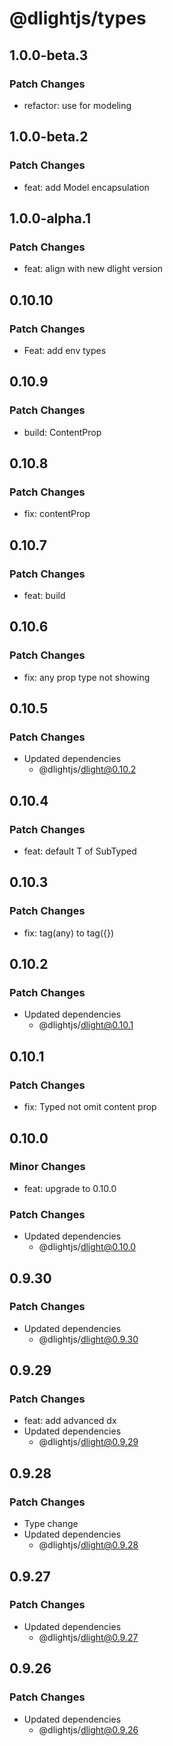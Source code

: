 # @dlightjs/types

## 1.0.0-beta.3

### Patch Changes

- refactor: use for modeling

## 1.0.0-beta.2

### Patch Changes

- feat: add Model encapsulation

## 1.0.0-alpha.1

### Patch Changes

- feat: align with new dlight version

## 0.10.10

### Patch Changes

- Feat: add env types

## 0.10.9

### Patch Changes

- build: ContentProp<any>

## 0.10.8

### Patch Changes

- fix: contentProp<any>

## 0.10.7

### Patch Changes

- feat: build

## 0.10.6

### Patch Changes

- fix: any prop type not showing

## 0.10.5

### Patch Changes

- Updated dependencies
  - @dlightjs/dlight@0.10.2

## 0.10.4

### Patch Changes

- feat: default T of SubTyped

## 0.10.3

### Patch Changes

- fix: tag(any) to tag({})

## 0.10.2

### Patch Changes

- Updated dependencies
  - @dlightjs/dlight@0.10.1

## 0.10.1

### Patch Changes

- fix: Typed not omit content prop

## 0.10.0

### Minor Changes

- feat: upgrade to 0.10.0

### Patch Changes

- Updated dependencies
  - @dlightjs/dlight@0.10.0

## 0.9.30

### Patch Changes

- Updated dependencies
  - @dlightjs/dlight@0.9.30

## 0.9.29

### Patch Changes

- feat: add advanced dx
- Updated dependencies
  - @dlightjs/dlight@0.9.29

## 0.9.28

### Patch Changes

- Type change
- Updated dependencies
  - @dlightjs/dlight@0.9.28

## 0.9.27

### Patch Changes

- Updated dependencies
  - @dlightjs/dlight@0.9.27

## 0.9.26

### Patch Changes

- Updated dependencies
  - @dlightjs/dlight@0.9.26
